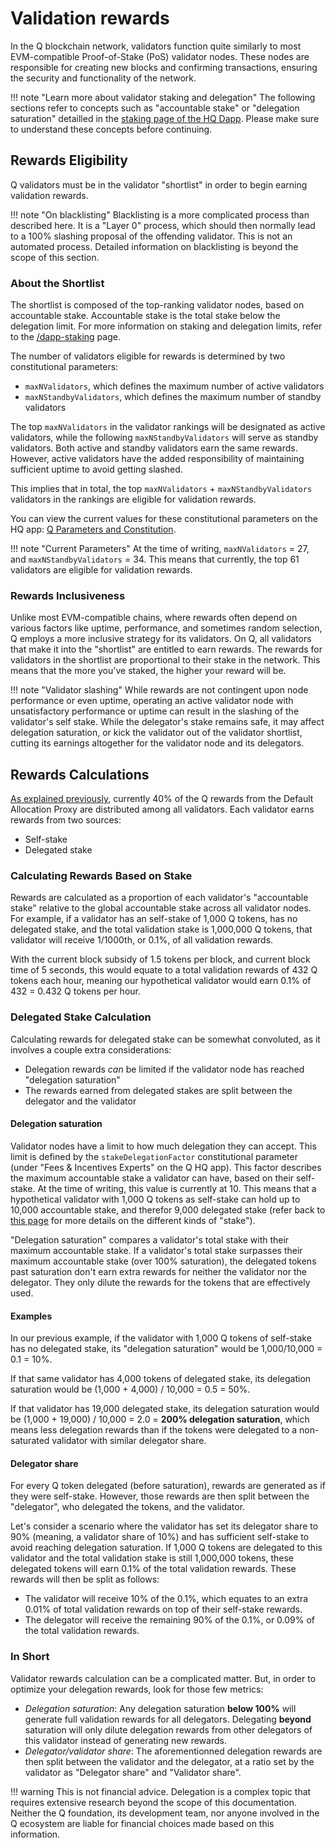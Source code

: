 
# Validation rewards

In the Q blockchain network, validators function quite similarly to most EVM-compatible Proof-of-Stake (PoS) validator nodes. These nodes are responsible for creating new blocks and confirming transactions, ensuring the security and functionality of the network.

!!! note "Learn more about validator staking and delegation"
    The following sections refer to concepts such as "accountable stake" or "delegation saturation" detailled in the [staking page of the HQ Dapp](/dapp-staking). Please make sure to understand these concepts before continuing.


## Rewards Eligibility

Q validators must be in the validator "shortlist" in order to begin earning validation rewards.

!!! note "On blacklisting"
    Blacklisting is a more complicated process than described here. It is a "Layer 0" process, which should then normally lead to a 100% slashing proposal of the offending validator. This is not an automated process. Detailed information on blacklisting is beyond the scope of this section.

### About the Shortlist

The shortlist is composed of the top-ranking validator nodes, based on accountable stake. Accountable stake is the total stake below the delegation limit. For more information on staking and delegation limits, refer to the [/dapp-staking](/dapp-staking) page.

The number of validators eligible for rewards is determined by two constitutional parameters:

- `maxNValidators`, which defines the maximum number of active validators
- `maxNStandbyValidators`, which defines the maximum number of standby validators

The top `maxNValidators` in the validator rankings will be designated as active validators, while the following `maxNStandbyValidators` will serve as standby validators. Both active and standby validators earn the same rewards. However, active validators have the added responsibility of maintaining sufficient uptime to avoid getting slashed.

This implies that in total, the top `maxNValidators` + `maxNStandbyValidators` validators in the rankings are eligible for validation rewards. 

You can view the current values for these constitutional parameters on the HQ app: [Q Parameters and Constitution](https://hq.q.org/q-parameters/constitution).

!!! note "Current Parameters"
    At the time of writing, `maxNValidators` = 27, and `maxNStandbyValidators` = 34. This means that currently, the top 61 validators are eligible for validation rewards.

### Rewards Inclusiveness

Unlike most EVM-compatible chains, where rewards often depend on various factors like uptime, performance, and sometimes random selection, Q employs a more inclusive strategy for its validators. On Q, all validators that make it into the "shortlist" are entitled to earn rewards.
The rewards for validators in the shortlist are proportional to their stake in the network. This means that the more you've staked, the higher your reward will be. 

!!! note "Validator slashing"
    While rewards are not contingent upon node performance or even uptime, operating an active validator node with unsatisfactory performance or uptime can result in the slashing of the validator's self stake. While the delegator's stake remains safe, it may affect delegation saturation, or kick the validator out of the validator shortlist, cutting its earnings altogether for the validator node and its delegators.

## Rewards Calculations

[As explained previously](/rewards-sources), currently 40% of the Q rewards from the Default Allocation Proxy are distributed among all validators. Each validator earns rewards from two sources:

- Self-stake
- Delegated stake

### Calculating Rewards Based on Stake

Rewards are calculated as a proportion of each validator's "accountable stake" relative to the global accountable stake across all validator nodes. For example, if a validator has an self-stake of 1,000 Q tokens, has no delegated stake, and the total validation stake is 1,000,000 Q tokens, that validator will receive 1/1000th, or 0.1%, of all validation rewards.

With the current block subsidy of 1.5 tokens per block, and current block time of 5 seconds, this would equate to a total validation rewards of 432 Q tokens each hour, meaning our hypothetical validator would earn 0.1% of 432 = 0.432 Q tokens per hour.

### Delegated Stake Calculation

Calculating rewards for delegated stake can be somewhat convoluted, as it involves a couple extra considerations:

- Delegation rewards *can* be limited if the validator node has reached "delegation saturation"
- The rewards earned from delegated stakes are split between the delegator and the validator

#### Delegation saturation

Validator nodes have a limit to how much delegation they can accept. This limit is defined by the `stakeDelegationFactor` constitutional parameter (under "Fees & Incentives Experts" on the Q HQ app). This factor describes the maximum accountable stake a validator can have, based on their self-stake. At the time of writing, this value is currently at 10. This means that a hypothetical validator with 1,000 Q tokens as self-stake can hold up to 10,000 accountable stake, and therefor 9,000 delegated stake (refer back to [this page](/dapp-staking) for more details on the different kinds of "stake").

"Delegation saturation" compares a validator's total stake with their maximum accountable stake. If a validator's total stake surpasses their maximum accountable stake (over 100% saturation), the delegated tokens past saturation don't earn extra rewards for neither the validator nor the delegator. They only dilute the rewards for the tokens that are effectively used.

#### Examples

In our previous example, if the validator with 1,000 Q tokens of self-stake has no delegated stake, its "delegation saturation" would be 1,000/10,000 = 0.1 = 10%.

If that same validator has 4,000 tokens of delegated stake, its delegation saturation would be (1,000 + 4,000) / 10,000 = 0.5 = 50%.

If that validator has 19,000 delegated stake, its delegation saturation would be (1,000 + 19,000) / 10,000 = 2.0 = __200% delegation saturation__, which means less delegation rewards than if the tokens were delegated to a non-saturated validator with similar delegator share.

#### Delegator share

For every Q token delegated (before saturation), rewards are generated as if they were self-stake. However, those rewards are then split between the "delegator", who delegated the tokens, and the validator.

Let's consider a scenario where the validator has set its delegator share to 90% (meaning, a validator share of 10%) and has sufficient self-stake to avoid reaching delegation saturation. If 1,000 Q tokens are delegated to this validator and the total validation stake is still 1,000,000 tokens, these delegated tokens will earn 0.1% of the total validation rewards. These rewards will then be split as follows:

- The validator will receive 10% of the 0.1%, which equates to an extra 0.01% of total validation rewards on top of their self-stake rewards.
- The delegator will receive the remaining 90% of the 0.1%, or 0.09% of the total validation rewards.

### In Short

Validator rewards calculation can be a complicated matter. But, in order to optimize your delegation rewards, look for those few metrics:

- *Delegation saturation*: Any delegation saturation __below 100%__ will generate full validation rewards for all delegators. Delegating __beyond__ saturation will only dilute delegation rewards from other delegators of this validator instead of generating new rewards.
- *Delegator/validator share*: The aforementionned delegation rewards are then split between the validator and the delegator, at a ratio set by the validator as "Delegator share" and "Validator share".

!!! warning
    This is not financial advice. Delegation is a complex topic that requires extensive research beyond the scope of this documentation. Neither the Q foundation, its development team, nor anyone involved in the Q ecosystem are liable for financial choices made based on this information.